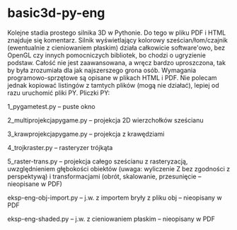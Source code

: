 basic3d-py-eng
==============
Kolejne stadia prostego silnika 3D w Pythonie. Do tego w pliku PDF i HTML znajduje się komentarz. Silnik wyświetlający kolorowy sześcian/łom/czajnik (ewentualnie z cieniowaniem płaskim) działa całkowicie software'owo, bez OpenGL czy innych pomocniczych bibliotek, bo chodzi o ugryzienie podstaw. Całość nie jest zaawansowana, a wręcz bardzo uproszczona, tak by była zrozumiała dla jak najszerszego grona osób. Wymagania programowo-sprzętowe są opisane w plikach HTML i PDF. Nie polecam jednak kopiować listingów z tamtych plików (mogą nie działać), lepiej od razu uruchomić pliki PY. Pliczki PY:

1_pygametest.py – puste okno

2_multiprojekcjapygame.py – projekcja 2D wierzchołków sześcianu

3_krawprojekcjapygame.py – projekcja z krawędziami

4_trojkraster.py – rasteryzer trójkąta

5_raster-trans.py – projekcja całego sześcianu z rasteryzacją, uwzględnieniem głębokości obiektów (uwaga: wyliczenie Z bez zgodności z perspektywą) i transformacjami (obrót, skalowanie, przesunięcie – nieopisane w PDF)

eksp-eng-obj-import.py – j.w. z importem bryły z pliku obj – nieopisany w PDF

eksp-eng-shaded.py – j.w. z cieniowaniem płaskim – nieopisany w PDF
